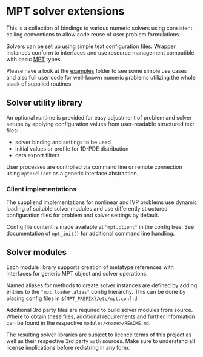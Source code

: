 # MPT solver extensions
This is a collection of bindings to various numeric solvers using consistent
calling conventions to allow code reuse of user problem formulations.

Solvers can be set up using simple text configuration files.
Wrapper instances conform to interfaces and use resource management compatible
with basic [MPT](https://github.com/becm/mpt-base) types.

Please have a look at the [examples](./examples) folder to see some simple use
cases and also full user code for well-known numeric problems utilizing the
whole stack of supplied routines.


## Solver utility library
An optional runtime is provided for easy adjustment of problem and solver setups
by applying configuration values from user-readable structured text files:
- solver binding and settings to be used
- initial values or profile for 1D-PDE distribution
- data export filters

User processes are controlled via command line or remote connection
using `mpt::client` as a generic interface abstraction.


### Client implementations
The suppliend implementations for nonlinear and IVP problems use
dynamic loading of suitable solver modules and use differently structured
configuration files for problem and solver settings by default.

Config file content is made available at `"mpt.client"` in the config tree.
See documentation of `mpt_init()` for additional command line handling.


## Solver modules
Each module library supports creation of metatype references with interfaces
for generic MPT object and solver operations.

Named aliases for methods to create solver instances are defined by adding
entries to the `"mpt.loader.alias"` config hierarchy.
This can be done by placing config files in `${MPT_PREFIX}/etc/mpt.conf.d`.

Additional 3rd party files are required to build solver modules from source.
Where to obtain these files, additional requirements and further information
can be found in the respective `modules/<name>/README.md`.

The resulting solver libraries are subject to licence terms of this project
as well as their respective 3rd party `math` sources.
Make sure to understand all license implications before redistring
in any form.
